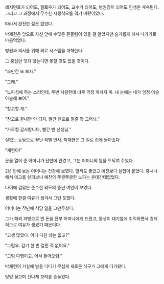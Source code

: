 레지던트가 되어도, 펠로우가 되어도, 교수가 되어도, 병원장이 되어도 인생은 계속된다. 그리고 그 과정에서 무수한 시행착오를 겪기 마련이었다.

따라서 완전한 삶은 없었다.

박재현은 앞으로 자신 앞에 수많은 흔들림이 있을 걸 알았지만 슬기롭게 헤쳐 나가기로 마음먹었다.

병원과 의사를 위해 의료 시스템을 개혁한다.

그 중심만 잊지 않는다면 못할 것도 없을 것이다.

“조만간 또 보자.”

“그래.”

“노파심에 하는 소리인데, 주변 사람한테 너무 걱정 끼치지 마. 내 눈에는 네가 엄청 아슬아슬해 보여.”

“참고할 게.”

“참고로 끝내면 안 되지. 빨간 펜으로 밑줄 쫙 그어놔.”

“가르침 감사합니다, 빨간 펜 선생님.”

실없는 농담으로 끝난 작별 인사, 박재현은 그 길로 집에 돌아갔다.

“재현아!”

문을 열어 준 어머니가 단번에 안겼고, 그는 어머니의 등을 토닥여 주었다.

2년 만에 보는 어머니는 건강해 보였다. 혈색도 좋았고 예전보다 살집이 붙었다. 혹시나 해서 에고를 살펴보니 예전의 쭈글쭈글한 노파는 온데간데없었다.

나이에 걸맞은 준수한 외모의 중년 여인이 보였다.

생활에 한결 여유가 생겨서 그런 듯했다.

어머니는 작년에 식당 일을 그만두셨다.

그가 해외 파병으로 번 돈을 전부 어머니에게 드렸고, 동생이 대기업에 취직하면서 경제적으로 여유가 생겼기 때문이다.

“고생 많았다. 어디 다친 데는 없고?”

“그럼요. 감기 한 번 걸린 적 없어요.”

“그럼 다행이고. 어서 들어오렴.”

박재현이 거실에 발을 디디기 무섭게 새로운 식구가 그에게 다가왔다.

멍멍 짖으며 신나게 꼬리를 흔들었다.